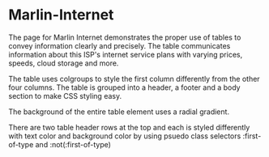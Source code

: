 # Marlin-Internet

The page for Marlin Internet demonstrates the proper use of tables to convey information clearly and precisely.  The table communicates information about this ISP's internet service plans with varying prices, speeds, cloud storage and more.

The table uses colgroups to style the first column differently from the other four columns.  The table is grouped into a header, a footer and a body section to make CSS styling easy.

The background of the entire table element uses a radial gradient.

There are two table header rows at the top and each is styled differently with text color and background color by using psuedo class selectors :first-of-type and :not(:first-of-type)
